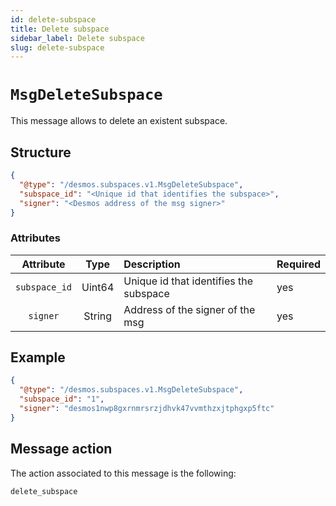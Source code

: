 ```yaml
---
id: delete-subspace
title: Delete subspace
sidebar_label: Delete subspace
slug: delete-subspace
---
```


# `MsgDeleteSubspace`
This message allows to delete an existent subspace.

## Structure
````json
{
  "@type": "/desmos.subspaces.v1.MsgDeleteSubspace",
  "subspace_id": "<Unique id that identifies the subspace>",
  "signer": "<Desmos address of the msg signer>"
}
````

### Attributes
| Attribute | Type | Description | Required |
| :-------: | :----: | :-------- | :------- |
| `subspace_id` | Uint64 | Unique id that identifies the subspace | yes |
| `signer` | String | Address of the signer of the msg | yes | 

## Example
````json
{
  "@type": "/desmos.subspaces.v1.MsgDeleteSubspace",
  "subspace_id": "1",
  "signer": "desmos1nwp8gxrnmrsrzjdhvk47vvmthzxjtphgxp5ftc"
}
````

## Message action
The action associated to this message is the following:
```
delete_subspace
```